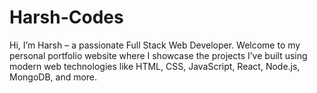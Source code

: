 # Harsh-Codes
Hi, I’m Harsh – a passionate Full Stack Web Developer. Welcome to my personal portfolio website where I showcase the projects I’ve built using modern web technologies like HTML, CSS, JavaScript, React, Node.js, MongoDB, and more.
